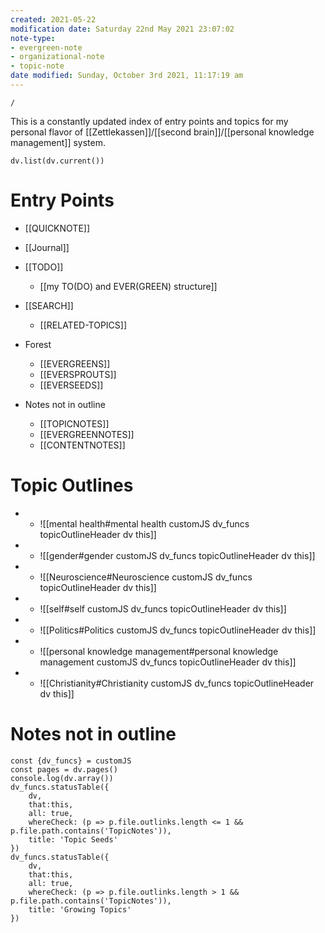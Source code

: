 ```yaml
---
created: 2021-05-22
modification date: Saturday 22nd May 2021 23:07:02
note-type:
- evergreen-note
- organizational-note
- topic-note
date modified: Sunday, October 3rd 2021, 11:17:19 am
---
```

```ActivityHistory
/
```
This is a constantly updated index of entry points and topics for my personal flavor of [[Zettlekassen]]/[[second brain]]/[[personal knowledge management]] system.
```dataviewjs
dv.list(dv.current())
```
# Entry Points

- [[QUICKNOTE]]
- [[Journal]]
- [[TODO]]
	- [[my TO(DO) and EVER(GREEN) structure]]

- [[SEARCH]]

	- [[RELATED-TOPICS]]

- Forest

	- [[EVERGREENS]]
	- [[EVERSPROUTS]]
	- [[EVERSEEDS]]

- Notes not in outline

	- [[TOPICNOTES]]
	- [[EVERGREENNOTES]]
	- [[CONTENTNOTES]]



# Topic Outlines
- 
	- ![[mental health#mental health customJS dv_funcs topicOutlineHeader dv this]]
- 
	- ![[gender#gender customJS dv_funcs topicOutlineHeader dv this]]
- 
	 - ![[Neuroscience#Neuroscience customJS dv_funcs topicOutlineHeader dv this]]
- 
	- ![[self#self customJS dv_funcs topicOutlineHeader dv this]]
- 
	- ![[Politics#Politics customJS dv_funcs topicOutlineHeader dv this]]
- 
	 - ![[personal knowledge management#personal knowledge management customJS dv_funcs topicOutlineHeader dv this]]
- 
	 - ![[Christianity#Christianity customJS dv_funcs topicOutlineHeader dv this]]

# Notes not in outline
```dataviewjs
const {dv_funcs} = customJS
const pages = dv.pages()
console.log(dv.array())
dv_funcs.statusTable({
	dv,
	that:this,
	all: true,
	whereCheck: (p => p.file.outlinks.length <= 1 && p.file.path.contains('TopicNotes')),
	title: 'Topic Seeds'
})
dv_funcs.statusTable({
	dv,
	that:this,
	all: true,
	whereCheck: (p => p.file.outlinks.length > 1 && p.file.path.contains('TopicNotes')),
	title: 'Growing Topics'
})
```
